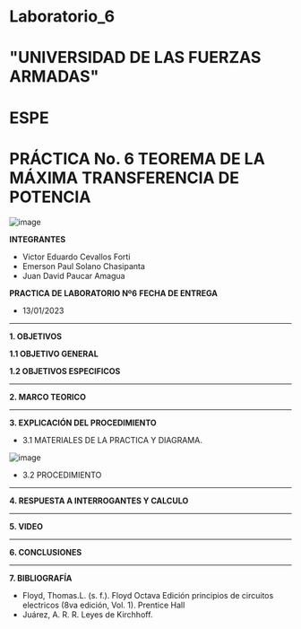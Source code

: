 # Laboratorio_6

# "UNIVERSIDAD DE LAS FUERZAS ARMADAS"
# ESPE
# PRÁCTICA No. 6 TEOREMA DE LA MÁXIMA TRANSFERENCIA DE POTENCIA

![image](https://user-images.githubusercontent.com/116772918/200762591-a164d8db-c02e-4269-8bb4-0bc4c810d79f.png)

**INTEGRANTES**
 
* Victor Eduardo Cevallos Forti
* Emerson Paul Solano Chasipanta
* Juan David Paucar Amagua


**PRACTICA DE LABORATORIO Nº6**
**FECHA DE ENTREGA**
* 13/01/2023
--------------------------------------------------------------------------------------------------------------------------------------------------------------------------------------

**1. OBJETIVOS**

**1.1  OBJETIVO GENERAL**

**1.2  OBJETIVOS ESPECIFICOS**

--------------------------------------------------------------------------------------------------------------------------------------------------------------------------------------
**2. MARCO TEORICO**

--------------------------------------------------------------------------------------------------------------------------------------------------------------------------------------
**3. EXPLICACIÓN DEL PROCEDIMIENTO**

* 3.1 MATERIALES DE LA PRACTICA Y DIAGRAMA.


![image](https://user-images.githubusercontent.com/117045943/211959617-2fa88bbd-384e-4bd4-80e1-4b19e77ddfc5.png)


* 3.2 PROCEDIMIENTO

-----------------------------------------------------------------------------------------------------------------------------------------------
**4. RESPUESTA A INTERROGANTES Y CALCULO**

--------------------------------------------------------------------------------------------------------------------------------------------------------------------------------------

**5. VIDEO**

--------------------------------------------------------------------------------------------------------------------------------------------------------------------------------------

**6. CONCLUSIONES**

----------------------------------------------------------------------------------------------------------------------------------------------------------------------------------------

**7. BIBLIOGRAFÍA**
* Floyd, Thomas.L. (s. f.). Floyd Octava Edición principios de circuitos electricos (8va edición, Vol. 1). Prentice Hall
* Juárez, A. R. R. Leyes de Kirchhoff.



